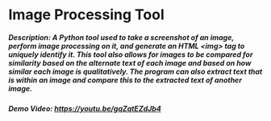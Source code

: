 # Image Processing Tool

##### Description: A Python tool used to take a screenshot of an image, perform image processing on it, and generate an HTML \<img\> tag to uniquely identify it. This tool also allows for images to be compared for similarity based on the alternate text of each image and based on how similar each image is qualitatively. The program can also extract text that is within an image and compare this to the extracted text of another image.

##### Demo Video: https://youtu.be/gqZqtEZdJb4
<!--
##### Repository: https://gitlab.bucknell.edu/ishk001/senior-design-project-d
-->

